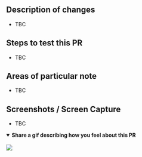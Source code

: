 ## Description of changes

- TBC

## Steps to test this PR

- TBC

## Areas of particular note

- TBC

## Screenshots / Screen Capture

- TBC

<details open>
<summary><strong>Share a gif describing how you feel about this PR<strong></summary>

<br>
<img src='https://media.giphy.com/media/wTrXRamYhQzsY/giphy.gif'>

</details>
